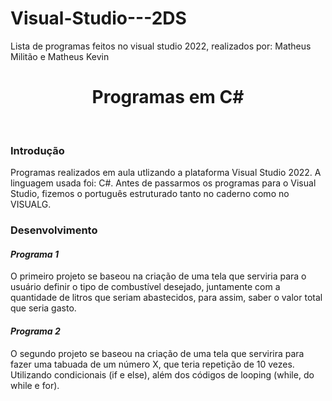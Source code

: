 # Visual-Studio---2DS
Lista de programas feitos no visual studio 2022, realizados por: Matheus Militão e Matheus Kevin

<h1 align="center"> Programas em C# </h1>
<br>
<h3> Introdução </h3>

  Programas realizados em aula utlizando a plataforma Visual Studio 2022. A linguagem usada foi: C#. Antes de passarmos os programas para o Visual Studio, fizemos o português estruturado tanto no caderno como no VISUALG.
  
<h3> Desenvolvimento </h3>

<h4><i> Programa 1 </i></h4>

  O primeiro projeto se baseou na criação de uma tela que serviria para o usuário definir o tipo de combustível desejado, juntamente com a quantidade de litros que seriam abastecidos, para assim, saber o valor total que seria gasto.
  
<h4><i> Programa 2 </i></h4>
  
  O segundo projeto se baseou na criação de uma tela que servirira para fazer uma tabuada de um número X, que teria repetição de 10 vezes. Utilizando condicionais (if e else), além dos códigos de looping (while, do while e for).
